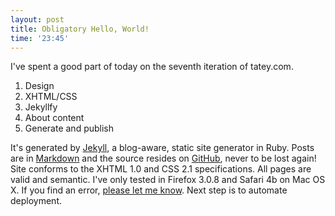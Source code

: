 ```yaml
---
layout: post
title: Obligatory Hello, World!
time: '23:45'
---
```


I've spent a good part of today on the seventh iteration of tatey.com.

1. Design
2. XHTML/CSS
3. Jekyllfy
4. About content
5. Generate and publish

It's generated by [Jekyll](http://github.com/mojombo/jekyll/tree/master), a blog-aware, static site generator in Ruby. Posts are in [Markdown](http://daringfireball.net/projects/markdown/) and the source resides on [GitHub](http://github.com/tatey/tatey.com/tree/master), never to be lost again! Site conforms to the XHTML 1.0 and CSS 2.1 specifications. All pages are valid and semantic. I've only tested in Firefox 3.0.8 and Safari 4b on Mac OS X. If you find an error, [please let me know](mailto:tate@tatey.com). Next step is to automate deployment.
